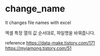 # change_name
It changes file names with excel

엑셀 특정 열의 값 순서대로, 파일명을 바꿔줍니다.

reference
https://data-make.tistory.com/171
https://myjamong.tistory.com/51
